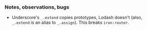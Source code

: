 ### Notes, observations, bugs

- Underscore's `_.extend` copies prototypes, Lodash doesn't (also, `_.extend` is an alias to `_.assign`). This breaks `iron:router`.
